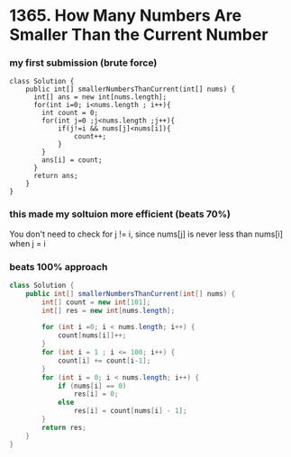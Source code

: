 # 1365. How Many Numbers Are Smaller Than the Current Number

### my first submission (brute force)
```java(beats 20%)
class Solution {
    public int[] smallerNumbersThanCurrent(int[] nums) {
      int[] ans = new int[nums.length];
      for(int i=0; i<nums.length ; i++){
        int count = 0;
        for(int j=0 ;j<nums.length ;j++){
            if(j!=i && nums[j]<nums[i]){
                count++;
            }
        }
        ans[i] = count;
      } 
      return ans; 
    }
}
```

### this made my soltuion more efficient (beats 70%)
You don't need to check for j != i, since nums[j] is never less than nums[i] when j = i

### beats 100% approach
```java
class Solution {
    public int[] smallerNumbersThanCurrent(int[] nums) {
        int[] count = new int[101];
        int[] res = new int[nums.length];
        
        for (int i =0; i < nums.length; i++) {
            count[nums[i]]++;
        }
        for (int i = 1 ; i <= 100; i++) {
            count[i] += count[i-1];    
        }
        for (int i = 0; i < nums.length; i++) {
            if (nums[i] == 0)
                res[i] = 0;
            else 
                res[i] = count[nums[i] - 1];
        }
        return res;        
    }
}
```

